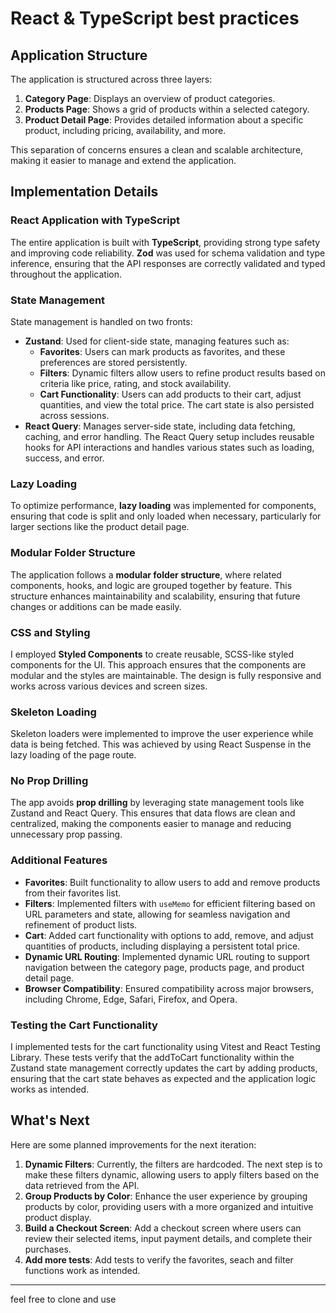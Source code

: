 # React & TypeScript best practices

## Application Structure

The application is structured across three layers:

1. **Category Page**: Displays an overview of product categories.
2. **Products Page**: Shows a grid of products within a selected category.
3. **Product Detail Page**: Provides detailed information about a specific product, including pricing, availability, and more.

This separation of concerns ensures a clean and scalable architecture, making it easier to manage and extend the application.

## Implementation Details

### **React Application with TypeScript**

The entire application is built with **TypeScript**, providing strong type safety and improving code reliability. **Zod** was used for schema validation and type inference, ensuring that the API responses are correctly validated and typed throughout the application.

### **State Management**

State management is handled on two fronts:

- **Zustand**: Used for client-side state, managing features such as:
  - **Favorites**: Users can mark products as favorites, and these preferences are stored persistently.
  - **Filters**: Dynamic filters allow users to refine product results based on criteria like price, rating, and stock availability.
  - **Cart Functionality**: Users can add products to their cart, adjust quantities, and view the total price. The cart state is also persisted across sessions.
- **React Query**: Manages server-side state, including data fetching, caching, and error handling. The React Query setup includes reusable hooks for API interactions and handles various states such as loading, success, and error.

### **Lazy Loading**

To optimize performance, **lazy loading** was implemented for components, ensuring that code is split and only loaded when necessary, particularly for larger sections like the product detail page.

### **Modular Folder Structure**

The application follows a **modular folder structure**, where related components, hooks, and logic are grouped together by feature. This structure enhances maintainability and scalability, ensuring that future changes or additions can be made easily.

### **CSS and Styling**

I employed **Styled Components** to create reusable, SCSS-like styled components for the UI. This approach ensures that the components are modular and the styles are maintainable. The design is fully responsive and works across various devices and screen sizes.

### **Skeleton Loading**

Skeleton loaders were implemented to improve the user experience while data is being fetched. This was achieved by using React Suspense in the lazy loading of the page route.

### **No Prop Drilling**

The app avoids **prop drilling** by leveraging state management tools like Zustand and React Query. This ensures that data flows are clean and centralized, making the components easier to manage and reducing unnecessary prop passing.

### **Additional Features**

- **Favorites**: Built functionality to allow users to add and remove products from their favorites list.
- **Filters**: Implemented filters with `useMemo` for efficient filtering based on URL parameters and state, allowing for seamless navigation and refinement of product lists.
- **Cart**: Added cart functionality with options to add, remove, and adjust quantities of products, including displaying a persistent total price.
- **Dynamic URL Routing**: Implemented dynamic URL routing to support navigation between the category page, products page, and product detail page.
- **Browser Compatibility**: Ensured compatibility across major browsers, including Chrome, Edge, Safari, Firefox, and Opera.

### **Testing the Cart Functionality**

I implemented tests for the cart functionality using Vitest and React Testing Library. These tests verify that the addToCart functionality within the Zustand state management correctly updates the cart by adding products, ensuring that the cart state behaves as expected and the application logic works as intended.

## What's Next

Here are some planned improvements for the next iteration:

1. **Dynamic Filters**: Currently, the filters are hardcoded. The next step is to make these filters dynamic, allowing users to apply filters based on the data retrieved from the API.
2. **Group Products by Color**: Enhance the user experience by grouping products by color, providing users with a more organized and intuitive product display.
3. **Build a Checkout Screen**: Add a checkout screen where users can review their selected items, input payment details, and complete their purchases.
4. **Add more tests**: Add tests to verify the favorites, seach and filter functions work as intended.

---

feel free to clone and use
